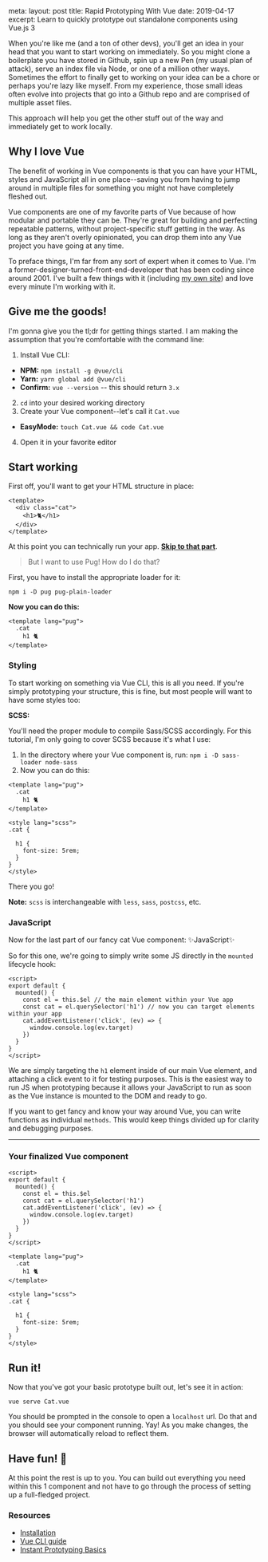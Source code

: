 <route lang="yaml">
meta:
  layout: post
  title: Rapid Prototyping With Vue
  date: 2019-04-17
  excerpt: Learn to quickly prototype out standalone components using Vue.js 3
</route>

When you're like me (and a ton of other devs), you'll get an idea in your head that you want to start working on immediately. So you might clone a boilerplate you have stored in Github, spin up a new Pen (my usual plan of attack), serve an index file via Node, or one of a million other ways. Sometimes the effort to finally get to working on your idea can be a chore or perhaps you're lazy like myself. From my experience, those small ideas often evolve into projects that go into a Github repo and are comprised of multiple asset files.

This approach will help you get the other stuff out of the way and immediately get to work locally.

## Why I love Vue

The benefit of working in Vue components is that you can have your HTML, styles and JavaScript all in one place--saving you from having to jump around in multiple files for something you might not have completely fleshed out.

Vue components are one of my favorite parts of Vue because of how modular and portable they can be. They're great for building and perfecting repeatable patterns, without project-specific stuff getting in the way. As long as they aren't overly opinionated, you can drop them into any Vue project you have going at any time.

To preface things, I'm far from any sort of expert when it comes to Vue. I'm a former-designer-turned-front-end-developer that has been coding since around 2001. I've built a few things with it (including [my own site](https://daryn.codes)) and love every minute I'm working with it.

## Give me the goods!

I'm gonna give you the tl;dr for getting things started. I am making the assumption that you're comfortable with the command line:

1. Install Vue CLI:

- **NPM:** `npm install -g @vue/cli`
- **Yarn:** `yarn global add @vue/cli`
- **Confirm:** `vue --version` -- this should return `3.x`

2. `cd` into your desired working directory
3. Create your Vue component--let's call it `Cat.vue`

- **EasyMode:** `touch Cat.vue && code Cat.vue`

4. Open it in your favorite editor

## Start working

First off, you'll want to get your HTML structure in place:

```vue
<template>
  <div class="cat">
    <h1>🐈</h1>
  </div>
</template>
```

At this point you can technically run your app. **[Skip to that part](#run-it-6)**.

> But I want to use Pug! How do I do that?

First, you have to install the appropriate loader for it:

`npm i -D pug pug-plain-loader`

**Now you can do this:**

```vue
<template lang="pug">
  .cat
    h1 🐈
</template>
```

### Styling

To start working on something via Vue CLI, this is all you need. If you're simply prototyping your structure, this is fine, but most people will want to have some styles too:

**SCSS:**

You'll need the proper module to compile Sass/SCSS accordingly. For this tutorial, I'm only going to cover SCSS because it's what I use:

1. In the directory where your Vue component is, run: `npm i -D sass-loader node-sass`
2. Now you can do this:

```vue
<template lang="pug">
  .cat
    h1 🐈
</template>

<style lang="scss">
.cat {

  h1 {
    font-size: 5rem;
  }
}
</style>
```

There you go!

**Note:** `scss` is interchangeable with `less`, `sass`, `postcss`, etc.

### JavaScript

Now for the last part of our fancy cat Vue component: ✨JavaScript✨

So for this one, we're going to simply write some JS directly in the `mounted` lifecycle hook:

```vue
<script>
export default {
  mounted() {
    const el = this.$el // the main element within your Vue app
    const cat = el.querySelector('h1') // now you can target elements within your app
    cat.addEventListener('click', (ev) => {
      window.console.log(ev.target)
    })
  }
}
</script>
```

We are simply targeting the `h1` element inside of our main Vue element, and attaching a click event to it for testing purposes. This is the easiest way to run JS when prototyping because it allows your JavaScript to run as soon as the Vue instance is mounted to the DOM and ready to go.

If you want to get fancy and know your way around Vue, you can write functions as individual `methods`. This would keep things divided up for clarity and debugging purposes.

---

### Your finalized Vue component

```vue
<script>
export default {
  mounted() {
    const el = this.$el
    const cat = el.querySelector('h1')
    cat.addEventListener('click', (ev) => {
      window.console.log(ev.target)
    })
  }
}
</script>

<template lang="pug">
  .cat
    h1 🐈
</template>

<style lang="scss">
.cat {

  h1 {
    font-size: 5rem;
  }
}
</style>
```

## Run it!

Now that you've got your basic prototype built out, let's see it in action:

`vue serve Cat.vue`

You should be prompted in the console to open a `localhost` url. Do that and you should see your component running. Yay! As you make changes, the browser will automatically reload to reflect them.

## Have fun! 🎉

At this point the rest is up to you. You can build out everything you need within this 1 component and not have to go through the process of setting up a full-fledged project.

### Resources

- [Installation](https://cli.vuejs.org/guide/installation.html)
- [Vue CLI guide](https://cli.vuejs.org/guide/)
- [Instant Prototyping Basics](https://cli.vuejs.org/guide/prototyping.html)
